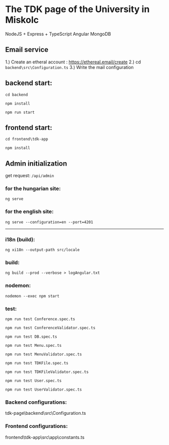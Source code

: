 # The TDK page of the University in Miskolc

NodeJS + Express + TypeScript
Angular
MongoDB


## Email service
1.) Create an etheral account : https://ethereal.email/create
2.) cd `backend\src\Configuration.ts`
3.) Write the mail configuration

## backend start:
`cd backend`

`npm install`

`npm run start`


## frontend start:
`cd frontend\tdk-app`

`npm install`

## Admin initialization
get request: `/api/admin`



### for the hungarian site:
`ng serve`
### for the english site:
`ng serve --configuration=en --port=4201`

-------------------------------------------------------------------------------------------------------------------------

### i18n (build):
`ng xi18n --output-path src/locale`


### build:
`ng build --prod --verbose > logAngular.txt`


### nodemon:
`nodemon --exec npm start`


### test:

`npm run test Conference.spec.ts`

`npm run test ConferenceValidator.spec.ts`

`npm run test DB.spec.ts`

`npm run test Menu.spec.ts`

`npm run test MenuValidator.spec.ts`

`npm run test TDKFile.spec.ts`

`npm run test TDKFileValidator.spec.ts`

`npm run test User.spec.ts`

`npm run test UserValidator.spec.ts`


### Backend configurations:
tdk-page\backend\src\Configuration.ts


### Frontend configurations:
frontend\tdk-app\src\app\constants.ts